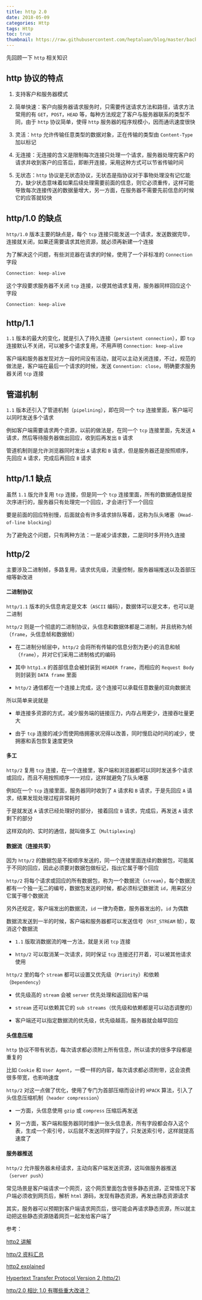 ```yaml
---
title: http 2.0
date: 2018-05-09
categories: Http
tags: Http
toc: true
thumbnail: https://raw.githubusercontent.com/heptaluan/blog/master/backups/cdn/cover/06.jpg
---
```


先回顾一下 `http` 相关知识

## http 协议的特点

1. 支持客户和服务器模式

2. 简单快速：客户向服务器请求服务时，只需要传送请求方法和路径，请求方法常用的有 `GET`，`POST`，`HEAD` 等，每种方法规定了客户与服务器联系的类型不同，由于 `http` 协议简单，使得 `http` 服务器的程序规模小，因而通讯速度很快

<!--more-->

3. 灵活：`http` 允许传输任意类型的数据对象，正在传输的类型由 `Content-Type` 加以标记

4. 无连接：无连接的含义是限制每次连接只处理一个请求，服务器处理完客户的请求并收到客户的应答后，即断开连接，采用这种方式可以节省传输时间

5. 无状态：`http` 协议是无状态协议，无状态是指协议对于事物处理没有记忆能力，缺少状态意味着如果后续处理需要前面的信息，则它必须重传，这样可能导致每次连接传送的数据量增大，另一方面，在服务器不需要先前信息的时候它的应答就较快



## http/1.0 的缺点

`http/1.0` 版本主要的缺点是，每个 `tcp` 连接只能发送一个请求，发送数据完毕，连接就关闭，如果还需要请求其他资源，就必须再新建一个连接

为了解决这个问题，有些浏览器在请求的时候，使用了一个非标准的 `Connection` 字段

```js
Connection: keep-alive
```

这个字段要求服务器不关闭 `tcp` 连接，以便其他请求复用，服务器同样回应这个字段

```js
Connection: keep-alive
```


## http/1.1

`1.1` 版本的最大的变化，就是引入了持久连接（`persistent connection`），即 `tcp` 连接默认不关闭，可以被多个请求复用，不用声明 `Connection: keep-alive`

客户端和服务器发现对方一段时间没有活动，就可以主动关闭连接，不过，规范的做法是，客户端在最后一个请求的时候，发送 `Connention: close`，明确要求服务器关闭 `tcp` 连接



## 管道机制

`1.1` 版本还引入了管道机制（`pipelining`），即在同一个 `tcp` 连接里面，客户端可以同时发送多个请求

例如客户端需要请求两个资源，以前的做法是，在同一个 `tcp` 连接里面，先发送 `A` 请求，然后等待服务器做出回应，收到后再发出 `B` 请求

管道机制则是允许浏览器同时发出 `A` 请求和 `B` 请求，但是服务器还是按照顺序，先回应 `A` 请求，完成后再回应 `B` 请求



## http/1.1 缺点

虽然 `1.1` 版允许复用 `tcp` 连接，但是同一个 `tcp` 连接里面，所有的数据通信是按次序进行的，服务器只有处理完一个回应，才会进行下一个回应

要是前面的回应特别慢，后面就会有许多请求排队等着，这称为队头堵塞（`Head-of-line blocking`）

为了避免这个问题，只有两种方法：一是减少请求数，二是同时多开持久连接



## http/2

主要涉及二进制帧，多路复用，请求优先级，流量控制，服务器端推送以及首部压缩等新改进

#### 二进制协议

`http/1.1` 版本的头信息肯定是文本（`ASCII` 编码），数据体可以是文本，也可以是二进制

`http/2` 则是一个彻底的二进制协议，头信息和数据体都是二进制，并且统称为帧（`frame`，头信息帧和数据帧）

* 在二进制分帧层中，`http/2` 会将所有传输的信息分割为更小的消息和帧（`frame`），并对它们采用二进制格式的编码

* 其中 `http1.x` 的首部信息会被封装到 `HEADER frame`，而相应的 `Request Body` 则封装到 `DATA frame` 里面

* `http/2` 通信都在一个连接上完成，这个连接可以承载任意数量的双向数据流

所以简单来说就是

* 单连接多资源的方式，减少服务端的链接压力，内存占用更少，连接吞吐量更大

* 由于 `tcp` 连接的减少而使网络拥塞状况得以改善，同时慢启动时间的减少，使拥塞和丢包恢复速度更快




#### 多工

`http/2` 复用 `tcp` 连接，在一个连接里，客户端和浏览器都可以同时发送多个请求或回应，而且不用按照顺序一一对应，这样就避免了队头堵塞

例如在一个 `tcp` 连接里面，服务器同时收到了 `A` 请求和 `B` 请求，于是先回应 `A` 请求，结果发现处理过程非常耗时

于是就发送 `A` 请求已经处理好的部分， 接着回应 `B` 请求，完成后，再发送 `A` 请求剩下的部分

这样双向的、实时的通信，就叫做多工（`Multiplexing`）



#### 数据流（连接共享）

因为 `http/2` 的数据包是不按顺序发送的，同一个连接里面连续的数据包，可能属于不同的回应，因此必须要对数据包做标记，指出它属于哪个回应

`http/2` 将每个请求或回应的所有数据包，称为一个数据流（`stream`），每个数据流都有一个独一无二的编号，数据包发送的时候，都必须标记数据流 `id`，用来区分它属于哪个数据流

另外还规定，客户端发出的数据流，`id` 一律为奇数，服务器发出的，`id` 为偶数

数据流发送到一半的时候，客户端和服务器都可以发送信号（`RST_STREAM` 帧），取消这个数据流

* `1.1` 版取消数据流的唯一方法，就是关闭 `tcp` 连接

* `http/2` 可以取消某一次请求，同时保证 `tcp` 连接还打开着，可以被其他请求使用

`http/2` 里的每个 `stream` 都可以设置又优先级（`Priority`）和依赖（`Dependency`）

* 优先级高的 `stream` 会被 `server` 优先处理和返回给客户端

* `stream` 还可以依赖其它的 `sub streams`（优先级和依赖都是可以动态调整的）

* 客户端还可以指定数据流的优先级，优先级越高，服务器就会越早回应




#### 头信息压缩

`http` 协议不带有状态，每次请求都必须附上所有信息，所以请求的很多字段都是重复的

比如 `Cookie` 和 `User Agent`，一模一样的内容，每次请求都必须附带，这会浪费很多带宽，也影响速度

`http/2` 对这一点做了优化，使用了专门为首部压缩而设计的 `HPACK` 算法，引入了头信息压缩机制（`header compression`）

* 一方面，头信息使用 `gzip` 或 `compress` 压缩后再发送

* 另一方面，客户端和服务器同时维护一张头信息表，所有字段都会存入这个表，生成一个索引号，以后就不发送同样字段了，只发送索引号，这样就提高速度了



#### 服务器推送

`http/2` 允许服务器未经请求，主动向客户端发送资源，这叫做服务器推送（`server push`）

常见场景是客户端请求一个网页，这个网页里面包含很多静态资源，正常情况下客户端必须收到网页后，解析 `html` 源码，发现有静态资源，再发出静态资源请求

其实，服务器可以预期到客户端请求网页后，很可能会再请求静态资源，所以就主动把这些静态资源随着网页一起发给客户端了


参考：

[http2 讲解](http://www.kancloud.cn/kancloud/http2-explained/49812)

[http/2 资料汇总](https://imququ.com/post/http2-resource.html#comments)

[http2 explained](https://daniel.haxx.se/http2/)

[Hypertext Transfer Protocol Version 2 (http/2)](http://httpwg.org/specs/rfc7540.html)

[http/2.0 相比 1.0 有哪些重大改进？](https://www.zhihu.com/question/34074946)
